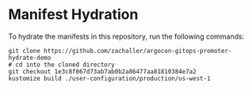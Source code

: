 # Manifest Hydration

To hydrate the manifests in this repository, run the following commands:

```shell
git clone https://github.com/zachaller/argocon-gitops-promoter-hydrate-demo
# cd into the cloned directory
git checkout 1e3c8f867d73ab7ab0b2a86477aa81810384e7a2
kustomize build ./user-configuration/production/us-west-1
```
